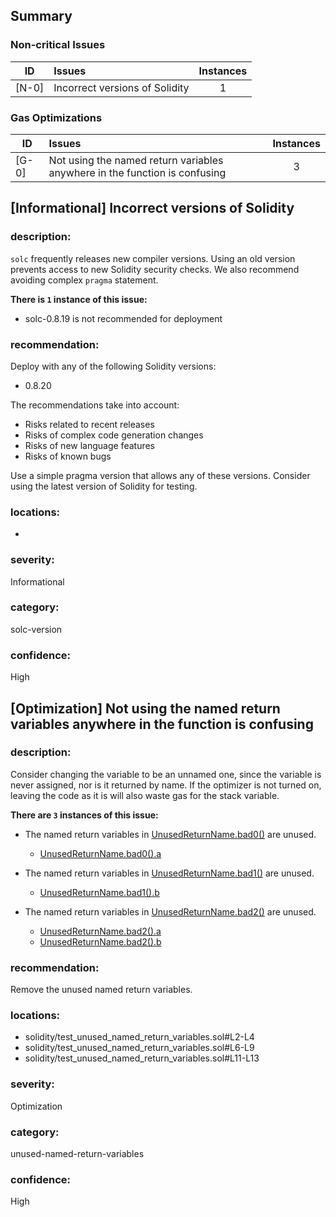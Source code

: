 ## Summary 

### Non-critical Issues

|ID|Issues|Instances|
|---|:---|:---:|
| [N-0] | Incorrect versions of Solidity | 1 |


### Gas Optimizations

|ID|Issues|Instances|
|---|:---|:---:|
| [G-0] | Not using the named return variables anywhere in the function is confusing | 3 |



## [Informational] Incorrect versions of Solidity

### description:

`solc` frequently releases new compiler versions. Using an old version prevents access to new Solidity security checks.
We also recommend avoiding complex `pragma` statement.

**There is `1` instance of this issue:**

- solc-0.8.19 is not recommended for deployment


### recommendation:

Deploy with any of the following Solidity versions:
- 0.8.20

The recommendations take into account:
- Risks related to recent releases
- Risks of complex code generation changes
- Risks of new language features
- Risks of known bugs

Use a simple pragma version that allows any of these versions.
Consider using the latest version of Solidity for testing.

### locations:
- 

### severity:
Informational

### category:
solc-version

### confidence:
High

## [Optimization] Not using the named return variables anywhere in the function is confusing

### description:

Consider changing the variable to be an unnamed one, 
since the variable is never assigned, nor is it returned by name. 
If the optimizer is not turned on, leaving the code as it is will also waste gas 
for the stack variable.


**There are `3` instances of this issue:**

- The named return variables in [UnusedReturnName.bad0()](solidity/test_unused_named_return_variables.sol#L2-L4) are unused.
	- [UnusedReturnName.bad0().a](solidity/test_unused_named_return_variables.sol#L2)

- The named return variables in [UnusedReturnName.bad1()](solidity/test_unused_named_return_variables.sol#L6-L9) are unused.
	- [UnusedReturnName.bad1().b](solidity/test_unused_named_return_variables.sol#L6)

- The named return variables in [UnusedReturnName.bad2()](solidity/test_unused_named_return_variables.sol#L11-L13) are unused.
	- [UnusedReturnName.bad2().a](solidity/test_unused_named_return_variables.sol#L11)
	- [UnusedReturnName.bad2().b](solidity/test_unused_named_return_variables.sol#L11)


### recommendation:

Remove the unused named return variables.


### locations:
- solidity/test_unused_named_return_variables.sol#L2-L4
- solidity/test_unused_named_return_variables.sol#L6-L9
- solidity/test_unused_named_return_variables.sol#L11-L13

### severity:
Optimization

### category:
unused-named-return-variables

### confidence:
High
